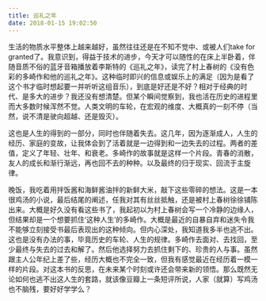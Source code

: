 ```yaml
---
title: 巡礼之年
date: 2018-01-15 19:02:50
---
```


生活的物质水平整体上越来越好，虽然往往还是在不知不觉中、或被人们take for granted了。我意识到，得益于技术的进步，今天才可以随性的在床上半卧着，伴随音质不俗的蓝牙音箱播放着李斯特的《巡礼之年》，读完了村上春树的《没有色彩的多崎作和他的巡礼之年》。这种临时即兴的信息或娱乐上的满足（因为是看了这个书才临时想起要一并听听这组音乐），到底是好还是不好？相对于经典的时代、是多大的进步？我还没有想清楚。但某个瞬间觉察到，我也活在历史的进程里而大多数时候浑然不觉。人类文明的车轮，在宏观的维度、大概真的一刻不停（当然，说不清是驶向超越、还是毁灭）。

这也是人生的得到的一部分，同时也伴随着失去。这几年，因为逐渐成人，人生的经历、家庭的变故，让我体会到了活着就是一边得到和一边失去的过程。两者的差值，定义了年轻、壮年、和衰老。多崎作的故事就是这样一个片段。青春的消散，友人的成长和渐行渐远，再也回不去的种种。以及最终的归于现实、回流于主旋律。

晚饭，我吃着用拌饭酱和海鲜酱油拌的新鲜大米，敲下这些零碎的想法。这是一本很鸡汤的小说，最后结尾的阐述，任我对其有丝丝抵触，还是被村上春树徐徐铺陈出来。大概是好久没有看这些书了，我起初以为村上春树会写一个冷静的边缘人，但结果却是一个想要抓住‘这种人生’的多崎作。大概是最近的自暴自弃和迷失令我不能够立刻接受书最后表现出的这种倾向。但内心深处，我知道我多半也逃不出。这也是没有办法的事，毕竟历史的车轮、人生的规律。多崎作去面对、去找回，至少最终与失去的过去和解了。然后他选择努力去抓住剩下的、珍贵的人与事。虽然跟主人公年纪上差了些，经历大概也不完全一致，但我有感觉最近在经历着一模一样的片段。对这本书的反思，在未来某个时刻或许还会带来新的领悟。那么既然无论如何也逃不出这人生的套路，就该像豆瓣上一条短评所说，人家（就算）写鸡汤也不脑残，要好好学学么？